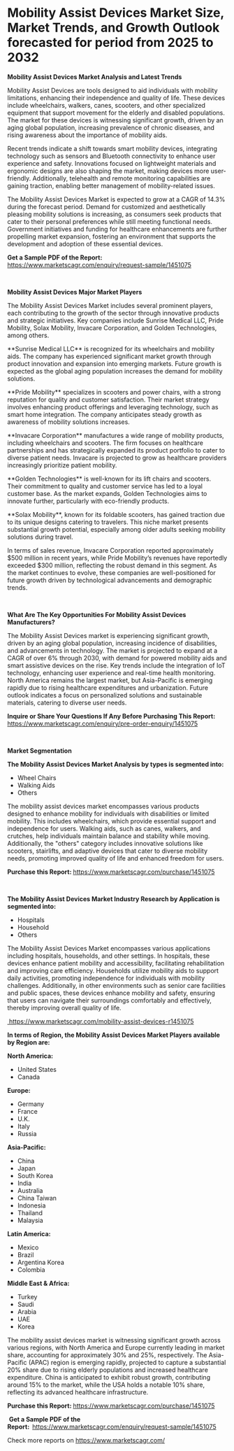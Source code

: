 <p><h1>Mobility Assist Devices Market Size, Market Trends, and Growth Outlook forecasted for period from 2025 to 2032</h1></p><p><strong>Mobility Assist Devices Market Analysis and Latest Trends</strong></p>
<p><p>Mobility Assist Devices are tools designed to aid individuals with mobility limitations, enhancing their independence and quality of life. These devices include wheelchairs, walkers, canes, scooters, and other specialized equipment that support movement for the elderly and disabled populations. The market for these devices is witnessing significant growth, driven by an aging global population, increasing prevalence of chronic diseases, and rising awareness about the importance of mobility aids.</p><p>Recent trends indicate a shift towards smart mobility devices, integrating technology such as sensors and Bluetooth connectivity to enhance user experience and safety. Innovations focused on lightweight materials and ergonomic designs are also shaping the market, making devices more user-friendly. Additionally, telehealth and remote monitoring capabilities are gaining traction, enabling better management of mobility-related issues.</p><p>The Mobility Assist Devices Market is expected to grow at a CAGR of 14.3% during the forecast period. Demand for customized and aesthetically pleasing mobility solutions is increasing, as consumers seek products that cater to their personal preferences while still meeting functional needs. Government initiatives and funding for healthcare enhancements are further propelling market expansion, fostering an environment that supports the development and adoption of these essential devices.</p></p>
<p><strong>Get a Sample PDF of the Report:&nbsp;</strong> <a href="https://www.marketscagr.com/enquiry/request-sample/1451075?utm_campaign=1835&utm_medium=2&utm_source=Github&utm_content=ia&utm_term=06022025&utm_id=mobility-assist-devices">https://www.marketscagr.com/enquiry/request-sample/1451075</a></p>
<p>&nbsp;</p>
<p><strong>Mobility Assist Devices Major Market Players</strong></p>
<p><p>The Mobility Assist Devices Market includes several prominent players, each contributing to the growth of the sector through innovative products and strategic initiatives. Key companies include Sunrise Medical LLC, Pride Mobility, Solax Mobility, Invacare Corporation, and Golden Technologies, among others.</p><p>**Sunrise Medical LLC** is recognized for its wheelchairs and mobility aids. The company has experienced significant market growth through product innovation and expansion into emerging markets. Future growth is expected as the global aging population increases the demand for mobility solutions.</p><p>**Pride Mobility** specializes in scooters and power chairs, with a strong reputation for quality and customer satisfaction. Their market strategy involves enhancing product offerings and leveraging technology, such as smart home integration. The company anticipates steady growth as awareness of mobility solutions increases.</p><p>**Invacare Corporation** manufactures a wide range of mobility products, including wheelchairs and scooters. The firm focuses on healthcare partnerships and has strategically expanded its product portfolio to cater to diverse patient needs. Invacare is projected to grow as healthcare providers increasingly prioritize patient mobility.</p><p>**Golden Technologies** is well-known for its lift chairs and scooters. Their commitment to quality and customer service has led to a loyal customer base. As the market expands, Golden Technologies aims to innovate further, particularly with eco-friendly products.</p><p>**Solax Mobility**, known for its foldable scooters, has gained traction due to its unique designs catering to travelers. This niche market presents substantial growth potential, especially among older adults seeking mobility solutions during travel.</p><p>In terms of sales revenue, Invacare Corporation reported approximately $500 million in recent years, while Pride Mobility’s revenues have reportedly exceeded $300 million, reflecting the robust demand in this segment. As the market continues to evolve, these companies are well-positioned for future growth driven by technological advancements and demographic trends.</p></p>
<p>&nbsp;</p>
<p><strong>What Are The Key Opportunities For Mobility Assist Devices Manufacturers?</strong></p>
<p><p>The Mobility Assist Devices market is experiencing significant growth, driven by an aging global population, increasing incidence of disabilities, and advancements in technology. The market is projected to expand at a CAGR of over 6% through 2030, with demand for powered mobility aids and smart assistive devices on the rise. Key trends include the integration of IoT technology, enhancing user experience and real-time health monitoring. North America remains the largest market, but Asia-Pacific is emerging rapidly due to rising healthcare expenditures and urbanization. Future outlook indicates a focus on personalized solutions and sustainable materials, catering to diverse user needs.</p></p>
<p><strong>Inquire or Share Your Questions If Any Before Purchasing This Report:</strong> <a href="https://www.marketscagr.com/enquiry/pre-order-enquiry/1451075?utm_campaign=1835&utm_medium=2&utm_source=Github&utm_content=ia&utm_term=06022025&utm_id=mobility-assist-devices">https://www.marketscagr.com/enquiry/pre-order-enquiry/1451075</a></p>
<p>&nbsp;</p>
<p><strong>Market Segmentation</strong></p>
<p><strong>The Mobility Assist Devices Market Analysis by types is segmented into:</strong></p>
<p><ul><li>Wheel Chairs</li><li>Walking Aids</li><li>Others</li></ul></p>
<p><p>The mobility assist devices market encompasses various products designed to enhance mobility for individuals with disabilities or limited mobility. This includes wheelchairs, which provide essential support and independence for users. Walking aids, such as canes, walkers, and crutches, help individuals maintain balance and stability while moving. Additionally, the "others" category includes innovative solutions like scooters, stairlifts, and adaptive devices that cater to diverse mobility needs, promoting improved quality of life and enhanced freedom for users.</p></p>
<p><strong>Purchase this Report:&nbsp;</strong><a href="https://www.marketscagr.com/purchase/1451075?utm_campaign=1835&utm_medium=2&utm_source=Github&utm_content=ia&utm_term=06022025&utm_id=mobility-assist-devices">https://www.marketscagr.com/purchase/1451075</a></p>
<p>&nbsp;</p>
<p><strong>The Mobility Assist Devices Market Industry Research by Application is segmented into:</strong></p>
<p><ul><li>Hospitals</li><li>Household</li><li>Others</li></ul></p>
<p><p>The Mobility Assist Devices Market encompasses various applications including hospitals, households, and other settings. In hospitals, these devices enhance patient mobility and accessibility, facilitating rehabilitation and improving care efficiency. Households utilize mobility aids to support daily activities, promoting independence for individuals with mobility challenges. Additionally, in other environments such as senior care facilities and public spaces, these devices enhance mobility and safety, ensuring that users can navigate their surroundings comfortably and effectively, thereby improving overall quality of life.</p></p>
<p><a href="https://www.marketscagr.com/mobility-assist-devices-r1451075?utm_campaign=1835&utm_medium=2&utm_source=Github&utm_content=ia&utm_term=06022025&utm_id=mobility-assist-devices">&nbsp;https://www.marketscagr.com/mobility-assist-devices-r1451075</a></p>
<p><strong>In terms of Region, the Mobility Assist Devices Market Players available by Region are:</strong></p>
<p>
    <p> <strong> North America: </strong>
        <ul>
            <li>United States</li>
            <li>Canada</li>
        </ul>
        </p> 
    <p> <strong> Europe: </strong>
        <ul>
            <li>Germany</li>
            <li>France</li>
            <li>U.K.</li>
            <li>Italy</li>
            <li>Russia</li>
        </ul>
        </p> 
    <p> <strong> Asia-Pacific: </strong>
        <ul>
            <li>China</li>
            <li>Japan</li>
            <li>South Korea</li>
            <li>India</li>
            <li>Australia</li>
            <li>China Taiwan</li>
            <li>Indonesia</li>
            <li>Thailand</li>
            <li>Malaysia</li>
        </ul>
        </p> 
    <p> <strong> Latin America: </strong>
        <ul>
            <li>Mexico</li>
            <li>Brazil</li>
            <li>Argentina Korea</li>
            <li>Colombia</li>
        </ul>
        </p> 
    <p> <strong> Middle East & Africa: </strong>
        <ul>
            <li>Turkey</li>
            <li>Saudi</li>
            <li>Arabia</li>
            <li>UAE</li>
            <li>Korea</li>
        </ul>
    </p>
    </p>
<p><p>The mobility assist devices market is witnessing significant growth across various regions, with North America and Europe currently leading in market share, accounting for approximately 30% and 25%, respectively. The Asia-Pacific (APAC) region is emerging rapidly, projected to capture a substantial 20% share due to rising elderly populations and increased healthcare expenditure. China is anticipated to exhibit robust growth, contributing around 15% to the market, while the USA holds a notable 10% share, reflecting its advanced healthcare infrastructure.</p></p>
<p><strong>Purchase this Report: </strong><a href="https://www.marketscagr.com/purchase/1451075?utm_campaign=1835&utm_medium=2&utm_source=Github&utm_content=ia&utm_term=06022025&utm_id=mobility-assist-devices">https://www.marketscagr.com/purchase/1451075</a></p>
<p>&nbsp;<strong>Get a Sample PDF of the Report:&nbsp;&nbsp;</strong><a href="https://www.marketscagr.com/enquiry/request-sample/1451075?utm_campaign=1835&utm_medium=2&utm_source=Github&utm_content=ia&utm_term=06022025&utm_id=mobility-assist-devices">https://www.marketscagr.com/enquiry/request-sample/1451075</a></p>
<p><strong></strong></p>
<p>Check more reports on <a href="https://www.marketscagr.com/?utm_campaign=1835&utm_medium=2&utm_source=Github&utm_content=ia&utm_term=06022025&utm_id=mobility-assist-devices">https://www.marketscagr.com/</a></p>